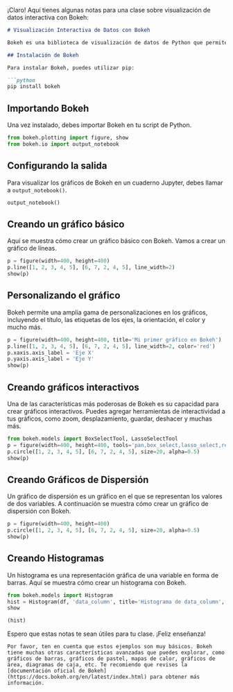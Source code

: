 ¡Claro! Aquí tienes algunas notas para una clase sobre visualización de datos interactiva con Bokeh:

```markdown
# Visualización Interactiva de Datos con Bokeh

Bokeh es una biblioteca de visualización de datos de Python que permite la creación de gráficos interactivos y atractivos que se pueden visualizar en los navegadores.

## Instalación de Bokeh

Para instalar Bokeh, puedes utilizar pip:

```python
pip install bokeh
```

## Importando Bokeh

Una vez instalado, debes importar Bokeh en tu script de Python.

```python
from bokeh.plotting import figure, show
from bokeh.io import output_notebook
```

## Configurando la salida

Para visualizar los gráficos de Bokeh en un cuaderno Jupyter, debes llamar a `output_notebook()`.

```python
output_notebook()
```

## Creando un gráfico básico

Aquí se muestra cómo crear un gráfico básico con Bokeh. Vamos a crear un gráfico de líneas.

```python
p = figure(width=400, height=400)
p.line([1, 2, 3, 4, 5], [6, 7, 2, 4, 5], line_width=2)
show(p)
```

## Personalizando el gráfico

Bokeh permite una amplia gama de personalizaciones en los gráficos, incluyendo el título, las etiquetas de los ejes, la orientación, el color y mucho más.

```python
p = figure(width=400, height=400, title='Mi primer gráfico en Bokeh')
p.line([1, 2, 3, 4, 5], [6, 7, 2, 4, 5], line_width=2, color='red')
p.xaxis.axis_label = 'Eje X'
p.yaxis.axis_label = 'Eje Y'
show(p)
```

## Creando gráficos interactivos

Una de las características más poderosas de Bokeh es su capacidad para crear gráficos interactivos. Puedes agregar herramientas de interactividad a tus gráficos, como zoom, desplazamiento, guardar, deshacer y muchas más.

```python
from bokeh.models import BoxSelectTool, LassoSelectTool
p = figure(width=400, height=400, tools='pan,box_select,lasso_select,reset')
p.circle([1, 2, 3, 4, 5], [6, 7, 2, 4, 5], size=20, alpha=0.5)
show(p)
```

## Creando Gráficos de Dispersión

Un gráfico de dispersión es un gráfico en el que se representan los valores de dos variables. A continuación se muestra cómo crear un gráfico de dispersión con Bokeh.

```python
p = figure(width=400, height=400)
p.circle([1, 2, 3, 4, 5], [6, 7, 2, 4, 5], size=20, alpha=0.5)
show(p)
```

## Creando Histogramas

Un histograma es una representación gráfica de una variable en forma de barras. Aquí se muestra cómo crear un histograma con Bokeh.

```python
from bokeh.models import Histogram
hist = Histogram(df, 'data_column', title='Histograma de data_column', width=600, height=600)
show

(hist)
```

Espero que estas notas te sean útiles para tu clase. ¡Feliz enseñanza!
```
Por favor, ten en cuenta que estos ejemplos son muy básicos. Bokeh tiene muchas otras características avanzadas que puedes explorar, como gráficos de barras, gráficos de pastel, mapas de calor, gráficos de área, diagramas de caja, etc. Te recomiendo que revises la [documentación oficial de Bokeh](https://docs.bokeh.org/en/latest/index.html) para obtener más información.